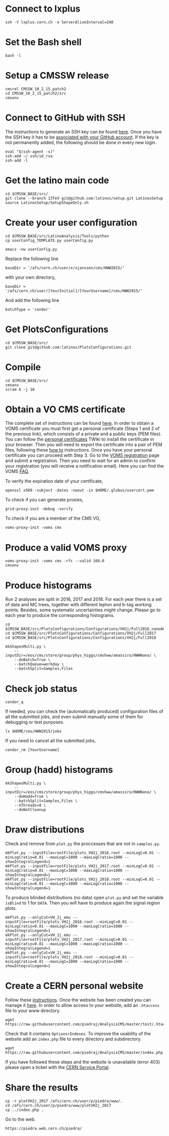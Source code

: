 # Connect to lxplus

    ssh -Y lxplus.cern.ch -o ServerAliveInterval=240


# Set the Bash shell

    bash -l


# Setup a CMSSW release

    cmsrel CMSSW_10_2_15_patch2
    cd CMSSW_10_2_15_patch2/src
    cmsenv


# Connect to GitHub with SSH

The instructions to generate an SSH key can be found [here](https://help.github.com/en/articles/connecting-to-github-with-ssh). Once you have the SSH key it has to be [associated with your GitHub account](https://github.com/settings/keys). If the key is not permanently added, the following should be done in every new login.

    eval "$(ssh-agent -s)"
    ssh-add ~/.ssh/id_rsa
    ssh-add -l


# Get the latino main code

    cd $CMSSW_BASE/src/
    git clone --branch 13TeV git@github.com:latinos/setup.git LatinosSetup
    source LatinosSetup/SetupShapeOnly.sh


# Create your user configuration

    cd $CMSSW_BASE/src/LatinoAnalysis/Tools/python
    cp userConfig_TEMPLATE.py userConfig.py

    emacs -nw userConfig.py

Replace the following line

    baseDir = '/afs/cern.ch/user/x/xjanssen/cms/HWW2015/'

with your own directory,

    baseDir = '/afs/cern.ch/user/[YourInitial]/[YourUsername]/cms/HWW2015/'

And add the following line

    batchType = 'condor'


# Get PlotsConfigurations

    cd $CMSSW_BASE/src/
    git clone git@github.com:latinos/PlotsConfigurations.git


# Compile

    cd $CMSSW_BASE/src/
    cmsenv
    scram b -j 10


# Obtain a VO CMS certificate

The complete set of instructions can be found [here](https://twiki.cern.ch/twiki/bin/view/CMSPublic/SWGuideLcgAccess#How_to_register_in_the_CMS_VO). In order to obtain a VOMS certificate you must first get a personal certificate (Steps 1 and 2 of the previous link), which consists of a private and a public keys (PEM files). You can follow the [personal certificates](https://twiki.cern.ch/twiki/bin/view/CMSPublic/PersonalCertificate) TWiki to install the certificate in your browser. Then you will need to export the certificate into a pair of PEM files, following these [how to](https://ca.cern.ch/ca/Help/?kbid=024010) instructions. Once you have your personal certificate you can proceed with Step 3. Go to the [VOMS registration](https://voms2.cern.ch:8443/voms/cms/register) page and submit a registration. Then you need to wait for an admin to confirm your registration (you will receive a notification email). Here you can find the VOMS [FAQ](https://twiki.cern.ch/twiki/bin/view/CMSPublic/SWGuideVomsFAQ).

To verify the expiration date of your certificate,

    openssl x509 -subject -dates -noout -in $HOME/.globus/usercert.pem

To check if you can generate proxies,

    grid-proxy-init -debug -verify

To check if you are a member of the CMS VO,

    voms-proxy-init -voms cms


# Produce a valid VOMS proxy

    voms-proxy-init -voms cms -rfc --valid 168:0
    cmsenv


# Produce histograms

Run 2 analyses are split in 2016, 2017 and 2018. For each year there is a set of data and MC trees, together with different lepton and b-tag working points. Besides, some systematic uncertainties might change. Please go to each year to produce the corresponding histograms.

    cd $CMSSW_BASE/src/PlotsConfigurations/Configurations/VH2j/Full2016_nanoAODv4
    cd $CMSSW_BASE/src/PlotsConfigurations/Configurations/VH2j/Full2017
    cd $CMSSW_BASE/src/PlotsConfigurations/Configurations/VH2j/Full2018

    mkShapesMulti.py \
        --inputDir=/eos/cms/store/group/phys_higgs/cmshww/amassiro/HWWNano/ \
        --doBatch=True \
        --batchQueue=workday \
        --batchSplit=Samples,Files


# Check job status

    condor_q

If needed, you can check the (automatically produced) configuration files of all the submitted jobs, and even submit manually some of them for debugging or test purposes.

    ls $HOME/cms/HWW2015/jobs
    
If you need to cancel all the submitted jobs,

    condor_rm [YourUsername]
    

# Group (hadd) histograms

    mkShapesMulti.py \
        --inputDir=/eos/cms/store/group/phys_higgs/cmshww/amassiro/HWWNano/ \
        --doHadd=True \
        --batchSplit=Samples,Files \
        --nThreads=8 \
        --doNotCleanup


# Draw distributions

Check and remove from `plot.py` the proccesses that are not in `samples.py`.

    mkPlot.py --inputFile=rootFile/plots_VH2j_2016.root --minLogC=0.01 --minLogCratio=0.01 --maxLogC=1000 --maxLogCratio=1000 --showIntegralLegend=1
    mkPlot.py --inputFile=rootFile/plots_VH2j_2017.root --minLogC=0.01 --minLogCratio=0.01 --maxLogC=1000 --maxLogCratio=1000 --showIntegralLegend=1
    mkPlot.py --inputFile=rootFile/plots_VH2j_2018.root --minLogC=0.01 --minLogCratio=0.01 --maxLogC=1000 --maxLogCratio=1000 --showIntegralLegend=1
    
To produce blinded distributions (no data) open `plot.py` and set the variable `isBlind` to 1 for `DATA`. Then you will have to produce again the signal region plots.

    mkPlot.py --onlyCut=VH_2j_emu --inputFile=rootFile/plots_VH2j_2016.root --minLogC=0.01 --minLogCratio=0.01 --maxLogC=1000 --maxLogCratio=1000 --showIntegralLegend=1
    mkPlot.py --onlyCut=VH_2j_emu --inputFile=rootFile/plots_VH2j_2017.root --minLogC=0.01 --minLogCratio=0.01 --maxLogC=1000 --maxLogCratio=1000 --showIntegralLegend=1
    mkPlot.py --onlyCut=VH_2j_emu --inputFile=rootFile/plots_VH2j_2018.root --minLogC=0.01 --minLogCratio=0.01 --maxLogC=1000 --maxLogCratio=1000 --showIntegralLegend=1
    
    
# Create a CERN personal website

Follow these [instructions](https://cernbox-manual.web.cern.ch/cernbox-manual/en/web/personal_website_content.html). Once the website has been created you can manage it [here](https://webservices.web.cern.ch/webservices/Services/ManageSite/). In order to allow access to your website, add an `.htaccess` file to your www directory.

    wget https://raw.githubusercontent.com/piedraj/AnalysisCMS/master/test/.htaccess

Check that it contains `Options+Indexes`. To improve the usability of the website add an `index.php` file to every directory and subdirectory.

    wget https://raw.githubusercontent.com/piedraj/AnalysisCMS/master/index.php

If you have followed these steps and the website is unavailable (error 403) please open a ticket with the [CERN Service Portal](https://cern.service-now.com/service-portal/).

# Share the results

    cp -r plotVH2j_2017 /afs/cern.ch/user/p/piedra/www/.
    cd /afs/cern.ch/user/p/piedra/www/plotVH2j_2017
    cp ../index.php .

Go to the web.

    https://piedra.web.cern.ch/piedra/


